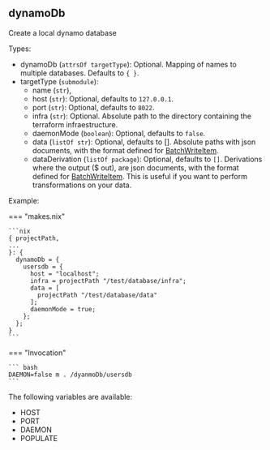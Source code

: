 ## dynamoDb

Create a local dynamo database

Types:

- dynamoDb (`attrsOf targetType`): Optional.
  Mapping of names to multiple databases.
  Defaults to `{ }`.
- targetType (`submodule`):
  - name (`str`),
  - host (`str`): Optional, defaults to `127.0.0.1`.
  - port (`str`): Optional, defaults to `8022`.
  - infra (`str`): Optional. Absolute path to the directory containing the
    terraform infraestructure.
  - daemonMode (`boolean`): Optional, defaults to `false`.
  - data (`listOf str`): Optional, defaults to []. Absolute paths with json documents,
    with the format defined for
    [BatchWriteItem](https://docs.aws.amazon.com/amazondynamodb/latest/APIReference/API_BatchWriteItem.html#API_BatchWriteItem_RequestSyntax).
  - dataDerivation (`listOf package`): Optional, defaults to `[]`.
    Derivations where the output ($ out), are json documents,
    with the format defined for
    [BatchWriteItem](https://docs.aws.amazon.com/amazondynamodb/latest/APIReference/API_BatchWriteItem.html#API_BatchWriteItem_RequestSyntax).
    This is useful if you want to perform transformations on your data.

Example:

=== "makes.nix"

    ```nix
    { projectPath,
    ...
    }: {
      dynamoDb = {
        usersdb = {
          host = "localhost";
          infra = projectPath "/test/database/infra";
          data = [
            projectPath "/test/database/data"
          ];
          daemonMode = true;
        };
      };
    }
    ```

=== "Invocation"

    ``` bash
    DAEMON=false m . /dyanmoDb/usersdb
    ```

The following variables are available:

- HOST
- PORT
- DAEMON
- POPULATE
